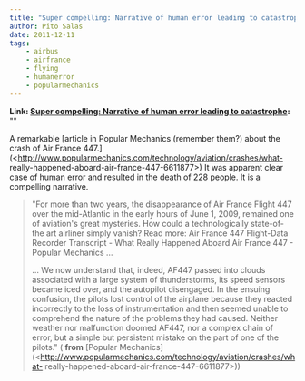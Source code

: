 ```yaml
---
title: "Super compelling: Narrative of human error leading to catastrophe"
author: Pito Salas
date: 2011-12-11
tags:
    - airbus
    - airfrance
    - flying
    - humanerror
    - popularmechanics
---
```


**Link: [Super compelling: Narrative of human error leading to catastrophe](None):** ""



A remarkable [article in Popular Mechanics (remember them?) about the crash of
Air France
447.](<http://www.popularmechanics.com/technology/aviation/crashes/what-
really-happened-aboard-air-france-447-6611877>) It was apparent clear case of
human error and resulted in the death of 228 people. It is a compelling
narrative.

> "For more than two years, the disappearance of Air France Flight 447 over
> the mid-Atlantic in the early hours of June 1, 2009, remained one of
> aviation's great mysteries. How could a technologically state-of-the art
> airliner simply vanish? Read more: Air France 447 Flight-Data Recorder
> Transcript - What Really Happened Aboard Air France 447 - Popular Mechanics
> …
>
> … We now understand that, indeed, AF447 passed into clouds associated with a
> large system of thunderstorms, its speed sensors became iced over, and the
> autopilot disengaged. In the ensuing confusion, the pilots lost control of
> the airplane because they reacted incorrectly to the loss of instrumentation
> and then seemed unable to comprehend the nature of the problems they had
> caused. Neither weather nor malfunction doomed AF447, nor a complex chain of
> error, but a simple but persistent mistake on the part of one of the
> pilots." ( **from** [Popular
> Mechanics](<http://www.popularmechanics.com/technology/aviation/crashes/what-
> really-happened-aboard-air-france-447-6611877>))


